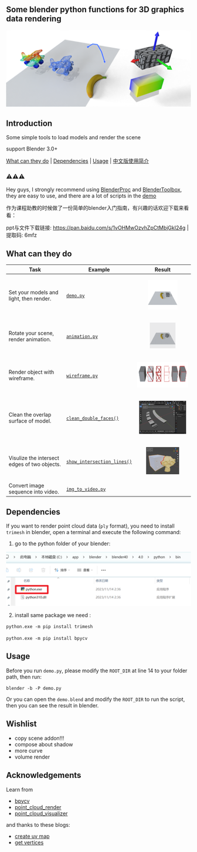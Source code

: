 ## Some blender python functions for 3D graphics data rendering

![demo](./doc/images/page.png)


## Introduction
Some simple tools to load models and render the scene

support Blender 3.0+


[What can they do](#what-can-they-do) | [Dependencies](#dependencies) | [Usage](#usage) | [中文版使用简介](./doc/how_to_use.md)

### ⚠️⚠️⚠️ 
Hey guys, I strongly recommend using [BlenderProc](https://github.com/DLR-RM/BlenderProc/tree/main) and [BlenderToolbox](https://github.com/HTDerekLiu/BlenderToolbox/), they are easy to use, and there are a lot of scripts in the [demo](https://github.com/HTDerekLiu/BlenderToolbox/tree/master/demos)

作为课程助教的时候做了一份简单的blender入门指南，有兴趣的话欢迎下载来看看：

ppt与文件下载链接: https://pan.baidu.com/s/1vOHMwOzvhZpCtMbjGkI24g  | 提取码: 6mfz 

## What can they do

Task | Example | Result
--- | --- | ---
Set your models and light, then render. | [`demo.py`](./demo.py)   | <p align='center'><img height="80px" src="./doc/images/animate/s_0.png" > </p>
Rotate your scene, render animation. | [`animation.py`](./examples/animation.py)   | <p align='center'><img height="70px" src="./doc/images/animate/rot.gif" > </p>
Render object with wireframe. | [`wireframe.py`](./examples/wireframe.py)   | <p align='center'><img height="70px" src="./doc/images/wireframe.png" > </p>
Clean the overlap surface of model. | [`clean_double_faces()`](./tools/modifier.py#L65)   | <p align='center'><img height="90px" src="./doc/images/double.png" > </p>
Visulize the intersect edges of two objects. | [`show_intersection_lines()`](./tools/modifier.py#L91)   | <p align='center'><img width="90px" src="./doc/images/intersect.gif" > </p>
Convert image sequence into video. | [`img_to_video.py`](./examples/img_to_video.py)  


## Dependencies
If you want to render point cloud data (`ply` format), you need to install `trimesh` in blender, open a terminal and execute the following command:

1. go to the python folder of your blender: 

![python](./doc/images/python_path.png)

2. install same package we need :

```
python.exe -m pip install trimesh

python.exe -m pip install bpycv
```

## Usage

Before you run `demo.py`, please modify the `ROOT_DIR` at line 14 to your folder path, then run: 

```
blender -b -P demo.py
```

Or you can open the `demo.blend` and modify the `ROOT_DIR` to run the script, then you can see the result in blender.


## Wishlist

* copy scene addon!!!
* compose about shadow
* more curve
* volume render


## Acknowledgements
Learn from 
* [bpycv](https://github.com/DIYer22/bpycv)
* [point_cloud_render](https://github.com/itsumu/point_cloud_renderer)
* [point_cloud_visualizer](https://github.com/uhlik/bpy)

and thanks to these blogs:
* [create uv map](https://b3d.interplanety.org/en/how-to-create-a-new-mesh-uv-with-the-blender-python-api/)
* [get vertices](https://blenderartists.org/t/efficient-copying-of-vertex-coords-to-and-from-numpy-arrays/661467/2)
